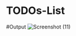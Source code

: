 # TODOs-List
#Output
![Screenshot (11)](https://github.com/SufyanAmin/TODO-List/assets/163067302/d9ede3e1-add8-4146-b73a-d3baaaba40e6)
